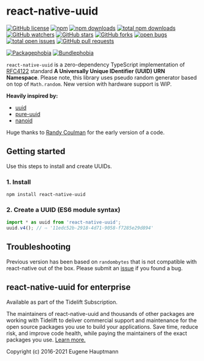 # react-native-uuid

[![GitHub license](https://img.shields.io/github/license/eugenehp/react-native-uuid.svg?color=blue&style=for-the-badge)](./LICENSE)
[![npm](https://img.shields.io/npm/v/react-native-uuid.svg?color=green&style=for-the-badge)](https://www.npmjs.com/package/react-native-uuid)
[![npm downloads](https://img.shields.io/npm/dw/react-native-uuid.svg?label=npm%20downloads&style=for-the-badge)](https://npmcharts.com/compare/react-native-uuid?minimal=true)
[![total npm downloads](https://img.shields.io/npm/dt/react-native-uuid.svg?label=total%20npm%20downloads&style=for-the-badge)](https://npmcharts.com/compare/react-native-uuid?minimal=true)
[![GitHub watchers](https://img.shields.io/github/watchers/eugenehp/react-native-uuid.svg?style=for-the-badge)](https://github.com/eugenehp/react-native-uuid/watchers)
[![GitHub stars](https://img.shields.io/github/stars/eugenehp/react-native-uuid.svg?label=GitHub%20stars&style=for-the-badge)](https://github.com/eugenehp/react-native-uuid/stargazers)
[![GitHub forks](https://img.shields.io/github/forks/eugenehp/react-native-uuid.svg?style=for-the-badge)](https://github.com/eugenehp/react-native-uuid/network/members)
[![open bugs](https://img.shields.io/github/issues-raw/eugenehp/react-native-uuid/bug.svg?color=d73a4a&label=open%20bugs&style=for-the-badge)](https://github.com/eugenehp/react-native-uuid/issues?utf8=%E2%9C%93&q=is%3Aissue+is%3Aopen+label%3Abug)
[![total open issues](https://img.shields.io/github/issues-raw/eugenehp/react-native-uuid.svg?label=total%20open%20issues&style=for-the-badge)](https://github.com/eugenehp/react-native-uuid/issues)
[![GitHub pull requests](https://img.shields.io/github/issues-pr-raw/eugenehp/react-native-uuid.svg?style=for-the-badge)](https://github.com/eugenehp/react-native-uuid/pulls)

[![Packagephobia](https://badgen.net/packagephobia/install/react-native-uuid)](https://packagephobia.com/result?p=react-native-uuid)
[![Bundlephobia](https://badgen.net/bundlephobia/min/react-native-uuid)](https://bundlephobia.com/result?p=react-native-uuid@2.0.0)

`react-native-uuid` is a zero-dependency TypeScript implementation of [RFC4122](https://tools.ietf.org/html/rfc4122) standard **A Universally Unique IDentifier (UUID) URN Namespace**. Please note, this library uses pseudo random generator based on top of `Math.random`. New version with hardware support is WIP.

**Heavily inspired by:**

- [uuid](https://github.com/uuidjs/uuid)
- [pure-uuid](https://github.com/rse/pure-uuid)
- [nanoid](https://www.npmjs.com/package/nanoid)

Huge thanks to [Randy Coulman](https://github.com/randycoulman) for the early version of a code.

## Getting started

Use this steps to install and create UUIDs.

### 1. Install

```shell
npm install react-native-uuid
```

### 2. Create a UUID (ES6 module syntax)

```javascript
import * as uuid from 'react-native-uuid';
uuid.v4(); // ⇨ '11edc52b-2918-4d71-9058-f7285e29d894'
```

## Troubleshooting

Previous version has been based on `randombytes` that is not compatible with react-native out of the box.
Please submit an [issue](https://github.com/eugenehp/react-native-uuid/issues) if you found a bug.


## react-native-uuid for enterprise

Available as part of the Tidelift Subscription.

The maintainers of react-native-uuid and thousands of other packages are working with Tidelift to deliver commercial support and maintenance for the open source packages you use to build your applications. Save time, reduce risk, and improve code health, while paying the maintainers of the exact packages you use. [Learn more.](https://tidelift.com/subscription/pkg/npm-react-native-uuid?utm_source=npm-react-native-uuid&utm_medium=referral&utm_campaign=enterprise&utm_term=repo)

Copyright (c) 2016-2021 Eugene Hauptmann
